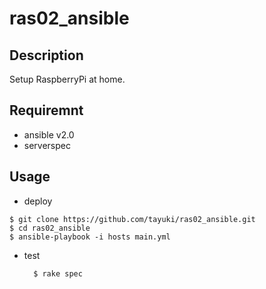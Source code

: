 # ras02_ansible

## Description
Setup RaspberryPi at home.

## Requiremnt
- ansible v2.0
- serverspec


## Usage
- deploy
```
$ git clone https://github.com/tayuki/ras02_ansible.git
$ cd ras02_ansible
$ ansible-playbook -i hosts main.yml
````

- test

		$ rake spec

## 
